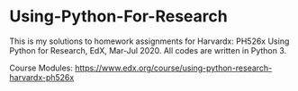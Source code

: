 # Using-Python-For-Research
This is my solutions to homework assignments for Harvardx: PH526x Using Python for Research, EdX, Mar-Jul 2020. All codes are written in Python 3.

Course Modules: https://www.edx.org/course/using-python-research-harvardx-ph526x
